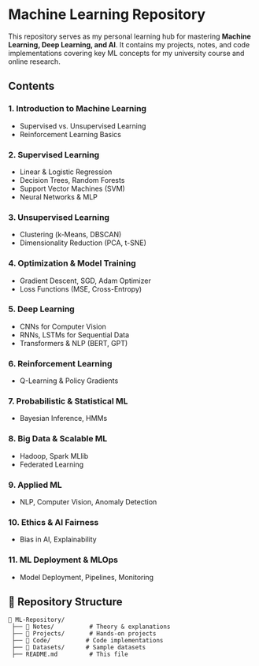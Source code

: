 # Machine Learning Repository

This repository serves as my personal learning hub for mastering **Machine Learning, Deep Learning, and AI**. It contains my projects, notes, and code implementations covering key ML concepts for my university course and online research.

## Contents

###  1. Introduction to Machine Learning

- Supervised vs. Unsupervised Learning
- Reinforcement Learning Basics

###  2. Supervised Learning

- Linear & Logistic Regression
- Decision Trees, Random Forests
- Support Vector Machines (SVM)
- Neural Networks & MLP

###  3. Unsupervised Learning

- Clustering (k-Means, DBSCAN)
- Dimensionality Reduction (PCA, t-SNE)

###  4. Optimization & Model Training

- Gradient Descent, SGD, Adam Optimizer
- Loss Functions (MSE, Cross-Entropy)

###  5. Deep Learning

- CNNs for Computer Vision
- RNNs, LSTMs for Sequential Data
- Transformers & NLP (BERT, GPT)

###  6. Reinforcement Learning

- Q-Learning & Policy Gradients

###  7. Probabilistic & Statistical ML

- Bayesian Inference, HMMs

###  8. Big Data & Scalable ML

- Hadoop, Spark MLlib
- Federated Learning

###  9. Applied ML

- NLP, Computer Vision, Anomaly Detection

###  10. Ethics & AI Fairness

- Bias in AI, Explainability

###  11. ML Deployment & MLOps

- Model Deployment, Pipelines, Monitoring

## 📂 Repository Structure

```
📁 ML-Repository/
 ├── 📂 Notes/          # Theory & explanations
 ├── 📂 Projects/       # Hands-on projects
 ├── 📂 Code/          # Code implementations
 ├── 📂 Datasets/      # Sample datasets
 ├── README.md         # This file
```
